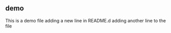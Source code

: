 ## demo
  This is a  demo file
  adding a new line in README.d
  adding another line to the file
  
  
